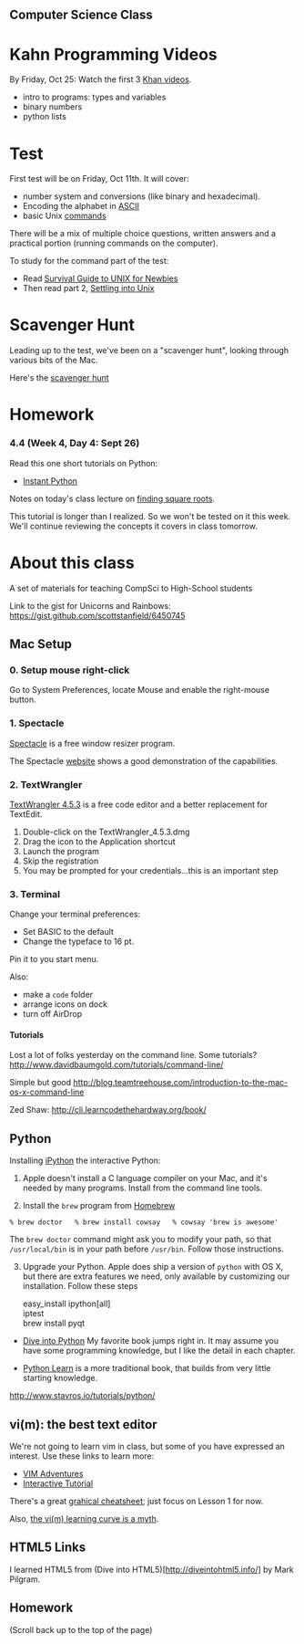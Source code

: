 Computer Science Class
----------------------

Kahn Programming Videos
=======================
By Friday, Oct 25:
Watch the first 3 [Khan videos](https://www.khanacademy.org/science/computer-science).
- intro to programs: types and variables
- binary numbers
- python lists

Test
====
First test will be on Friday, Oct 11th.
It will cover:

- number system and conversions (like binary and hexadecimal). 
- Encoding the alphabet in [ASCII](http://en.wikipedia.org/wiki/ASCII)
- basic Unix
  [commands](https://github.com/scottstanfield/compsci/blob/master/commands.md)

There will be a mix of multiple choice questions, written answers and a
practical portion (running commands on the computer).

To study for the command part of the test:

* Read [Survival Guide to UNIX for Newbies](http://matt.might.net/articles/basic-unix/)
* Then read part 2, [Settling into Unix](http://matt.might.net/articles/settling-into-unix/)

Scavenger Hunt
==============
Leading up to the test, we've been on a "scavenger hunt", looking through various bits of the Mac.

Here's the [scavenger hunt](https://github.com/scottstanfield/compsci/blob/master/scavenger-hunt.md)

Homework
========

### 4.4 (Week 4, Day 4: Sept 26)

Read this one short tutorials on Python:

* [Instant Python](http://hetland.org/writing/instant-python.html)

Notes on today's class lecture on [finding square
roots](http://radiantbytes.com/books/python-latex/src/chap9.html).

This tutorial is longer than I realized. So we won't be tested on it
this week. We'll continue reviewing the concepts it covers in class
tomorrow.
 
About this class
================

A set of materials for teaching CompSci to High-School students

Link to the gist for Unicorns and Rainbows:
https://gist.github.com/scottstanfield/6450745

## Mac Setup

### 0. Setup mouse right-click
Go to System Preferences, locate Mouse and enable the right-mouse
button. 

### 1. Spectacle
[Spectacle](http://cl.ly/RQLx) is a free window resizer program. 

The Spectacle [website](http://spectacleapp.com/) shows a good
demonstration of the capabilities.

### 2. TextWrangler
[TextWrangler 4.5.3](http://www.barebones.com/products/textwrangler/download.html) is a free code editor and a 
better replacement for TextEdit. 
1. Double-click on the TextWrangler_4.5.3.dmg
2. Drag the icon to the Application shortcut
3. Launch the program
4. Skip the registration
5. You may be prompted for your credentials...this is an important step

### 3. Terminal
Change your terminal preferences:
- Set BASIC to the default
- Change the typeface to 16 pt.

Pin it to you start menu.

Also:
- make a `code` folder
- arrange icons on dock
- turn off AirDrop

#### Tutorials

Lost a lot of folks yesterday on the command line. Some tutorials?
http://www.davidbaumgold.com/tutorials/command-line/

Simple but good
http://blog.teamtreehouse.com/introduction-to-the-mac-os-x-command-line

Zed Shaw:
http://cli.learncodethehardway.org/book/

## Python

Installing [iPython](http://ipython.org/) the interactive Python:

1. Apple doesn't install a C language compiler on your Mac, and it's
   needed by many programs. Install from the command line tools.

2. Install the `brew` program from [Homebrew](http://brew.sh)

`
	% brew doctor  
	% brew install cowsay  
	% cowsay 'brew is awesome'  
`

The `brew doctor` command might ask you to modify your path, so that
`/usr/local/bin` is in your path before `/usr/bin`. Follow those
instructions.

3. Upgrade your Python. Apple does ship a version of `python` with OS X,
   but there are extra features we need, only available by customizing
   our installation. Follow these steps

   easy_install ipython[all]  
   iptest   
   brew install pyqt  


* [Dive into Python](http://www.diveintopython.net)
My favorite book jumps right in. It may assume you have some programming
knowledge, but I like the detail in each chapter.

* [Python Learn](http://www.pythonlearn.com/book_007.pdf) is a more
  traditional book, that builds from very little starting knowledge.


http://www.stavros.io/tutorials/python/


## vi(m): the best text editor
We're not going to learn vim in class, but some of you have expressed an
interest. Use these links to learn more:

- [VIM Adventures](http://vim-adventures.com/)  
- [Interactive Tutorial](http://www.openvim.com/tutorial.html)

There's a great [grahical cheatsheet](http://www.viemu.com/a_vi_vim_graphical_cheat_sheet_tutorial.html);
just focus on Lesson 1 for now.

Also, [the vi(m) learning curve is a
myth](http://robots.thoughtbot.com/post/13164810557/the-vim-learning-curve-is-a-myth).


## HTML5 Links

I learned HTML5 from (Dive into HTML5)[http://diveintohtml5.info/]
by Mark Pilgram. 


## Homework
(Scroll back up to the top of the page)

